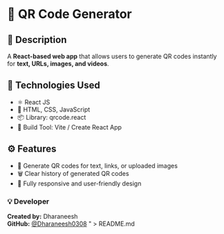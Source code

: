 # 🧩 QR Code Generator

## 🚀 Description
A **React-based web app** that allows users to generate QR codes instantly for **text, URLs, images, and videos**.

## 🧠 Technologies Used
- ⚛️ React JS
- 🧱 HTML, CSS, JavaScript
- 📦 Library: qrcode.react
- 🧰 Build Tool: Vite / Create React App

## ⚙️ Features
- 📝 Generate QR codes for text, links, or uploaded images
- 🗑️ Clear history of generated QR codes
- 📱 Fully responsive and user-friendly design


### 💡 Developer
**Created by:** Dharaneesh  
**GitHub:** [@Dharaneesh0308](https://github.com/Dharaneesh0308)
" > README.md
